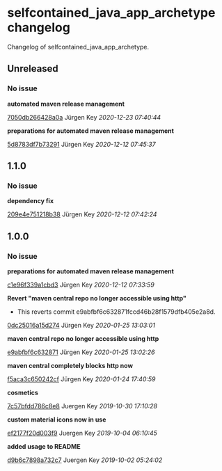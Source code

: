 # selfcontained_java_app_archetype changelog

Changelog of selfcontained_java_app_archetype.

## Unreleased
### No issue

**automated maven release management**


[7050db266428a0a](https://github.com/elbosso/selfcontained_java_app_archetype/commit/7050db266428a0a) Jürgen Key *2020-12-23 07:40:44*

**preparations for automated maven release management**


[5d8783df7b73291](https://github.com/elbosso/selfcontained_java_app_archetype/commit/5d8783df7b73291) Jürgen Key *2020-12-12 07:45:37*


## 1.1.0
### No issue

**dependency fix**


[209e4e751218b38](https://github.com/elbosso/selfcontained_java_app_archetype/commit/209e4e751218b38) Jürgen Key *2020-12-12 07:42:24*


## 1.0.0
### No issue

**preparations for automated maven release management**


[c1e96f339a1cbd3](https://github.com/elbosso/selfcontained_java_app_archetype/commit/c1e96f339a1cbd3) Jürgen Key *2020-12-12 07:33:59*

**Revert "maven central repo no longer accessible using http"**

 * This reverts commit e9abfbf6c632871fccd46b28f1579dfb405e2a8d.

[0dc25016a15d274](https://github.com/elbosso/selfcontained_java_app_archetype/commit/0dc25016a15d274) Jürgen Key *2020-01-25 13:03:01*

**maven central repo no longer accessible using http**


[e9abfbf6c632871](https://github.com/elbosso/selfcontained_java_app_archetype/commit/e9abfbf6c632871) Jürgen Key *2020-01-25 13:02:26*

**maven central completely blocks http now**


[f5aca3c650242cf](https://github.com/elbosso/selfcontained_java_app_archetype/commit/f5aca3c650242cf) Jürgen Key *2020-01-24 17:40:59*

**cosmetics**


[7c57bfdd786c8e8](https://github.com/elbosso/selfcontained_java_app_archetype/commit/7c57bfdd786c8e8) Juergen Key *2019-10-30 17:10:28*

**custom material icons now in use**


[ef2177f20d003f9](https://github.com/elbosso/selfcontained_java_app_archetype/commit/ef2177f20d003f9) Juergen Key *2019-10-04 06:10:45*

**added usage to README**


[d9b6c7898a732c7](https://github.com/elbosso/selfcontained_java_app_archetype/commit/d9b6c7898a732c7) Juergen Key *2019-10-02 05:24:02*


